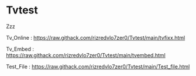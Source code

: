 # Tvtest
Zzz


Tv_Online : https://raw.githack.com/rizredvlo7zer0/Tvtest/main/tvfixx.html

Tv_Embed :
https://raw.githack.com/rizredvlo7zer0/Tvtest/main/tvembed.html

Test_File : https://raw.githack.com/rizredvlo7zer0/Tvtest/main/Test_file.html
